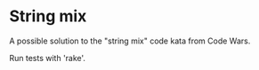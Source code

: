 # String mix

A possible solution to the "string mix" code kata from Code Wars.

Run tests with 'rake'.
